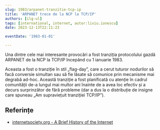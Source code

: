 ```yaml
---
slug: 1983/arpanet-tranzitie-tcp-ip
title: 'ARPANET trece de la NCP la TCP/IP'
authors: [ilg-ul]
tags: [international, internet, autor:liviu.ionescu]
date: 2023-12-13T22:11:23

eventDate: '1983-01-01'

---
```


Una dintre cele mai interesante provocări a fost tranziția protocolului gazdă ARPANET de la NCP la TCP/IP începând cu 1 ianuarie 1983.

<!-- truncate -->

Aceasta a fost o tranziție în stil „flag-day”, care a cerut tuturor nodurilor să facă conversie simultan sau să fie lăsate să comunice prin mecanisme mai degrabă ad-hoc. Această tranziție a fost planificată cu atenție în cadrul comunității de-a lungul mai multor ani înainte de a avea loc efectiv și a decurs surprinzător de fără probleme (dar a dus la o distribuție de insigne care spuneau „Am supraviețuit tranziției TCP/IP”).

## Referințe

- [internetsociety.org - A Brief History of the Internet](https://www.internetsociety.org/internet/history-internet/brief-history-internet/)
